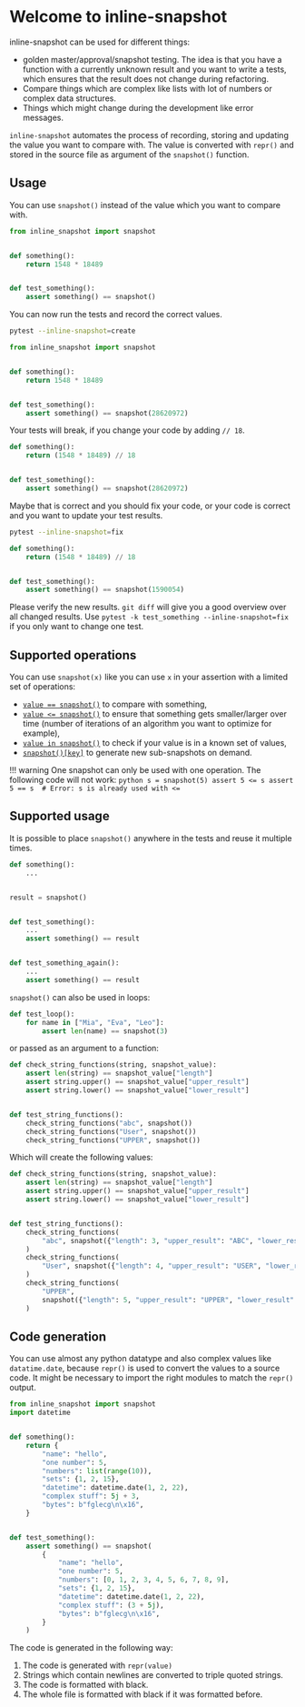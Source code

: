 # Welcome to inline-snapshot

inline-snapshot can be used for different things:

* golden master/approval/snapshot testing.
  The idea is that you have a function with a currently unknown result and you want to write a tests, which ensures that the result does not change during refactoring.
* Compare things which are complex like lists with lot of numbers or complex data structures.
* Things which might change during the development like error messages.


`inline-snapshot` automates the process of recording, storing and updating the value you want to compare with.
The value is converted with `repr()` and stored in the source file as argument of the `snapshot()` function.

## Usage

You can use `snapshot()` instead of the value which you want to compare with.

<!-- inline-snapshot: outcome-errors=1 outcome-passed=1 -->
```python
from inline_snapshot import snapshot


def something():
    return 1548 * 18489


def test_something():
    assert something() == snapshot()
```

You can now run the tests and record the correct values.

```bash
pytest --inline-snapshot=create
```

<!-- inline-snapshot: create -->
```python
from inline_snapshot import snapshot


def something():
    return 1548 * 18489


def test_something():
    assert something() == snapshot(28620972)
```

Your tests will break, if you change your code by adding `// 18`.

<!-- inline-snapshot: outcome-failed=1 -->
```python
def something():
    return (1548 * 18489) // 18


def test_something():
    assert something() == snapshot(28620972)
```

Maybe that is correct and you should fix your code, or
your code is correct and you want to update your test results.

``` bash
pytest --inline-snapshot=fix
```

<!-- inline-snapshot: fix -->
```python
def something():
    return (1548 * 18489) // 18


def test_something():
    assert something() == snapshot(1590054)
```

Please verify the new results. `git diff` will give you a good overview over all changed results.
Use `pytest -k test_something --inline-snapshot=fix` if you only want to change one test.


## Supported operations

You can use `snapshot(x)` like you can use `x` in your assertion with a limited set of operations:

- [`value == snapshot()`](eq_snapshot.md) to compare with something,
- [`value <= snapshot()`](cmp_snapshot.md) to ensure that something gets smaller/larger over time (number of iterations of an algorithm you want to optimize for example),
- [`value in snapshot()`](in_snapshot.md) to check if your value is in a known set of values,
- [`snapshot()[key]`](getitem_snapshot.md) to generate new sub-snapshots on demand.

!!! warning
    One snapshot can only be used with one operation.
    The following code will not work:
    ``` python
    s = snapshot(5)
    assert 5 <= s
    assert 5 == s  # Error: s is already used with <=
    ```

## Supported usage

It is possible to place `snapshot()` anywhere in the tests and reuse it multiple times.

<!-- inline-snapshot: outcome-passed=2 -->
```python
def something():
    ...


result = snapshot()


def test_something():
    ...
    assert something() == result


def test_something_again():
    ...
    assert something() == result
```

`snapshot()` can also be used in loops:

<!-- inline-snapshot: outcome-passed=1 -->
```python
def test_loop():
    for name in ["Mia", "Eva", "Leo"]:
        assert len(name) == snapshot(3)
```

or passed as an argument to a function:

<!-- inline-snapshot: outcome-passed=1 outcome-errors=1 -->
```python
def check_string_functions(string, snapshot_value):
    assert len(string) == snapshot_value["length"]
    assert string.upper() == snapshot_value["upper_result"]
    assert string.lower() == snapshot_value["lower_result"]


def test_string_functions():
    check_string_functions("abc", snapshot())
    check_string_functions("User", snapshot())
    check_string_functions("UPPER", snapshot())
```

Which will create the following values:

<!-- inline-snapshot: create -->
``` python
def check_string_functions(string, snapshot_value):
    assert len(string) == snapshot_value["length"]
    assert string.upper() == snapshot_value["upper_result"]
    assert string.lower() == snapshot_value["lower_result"]


def test_string_functions():
    check_string_functions(
        "abc", snapshot({"length": 3, "upper_result": "ABC", "lower_result": "abc"})
    )
    check_string_functions(
        "User", snapshot({"length": 4, "upper_result": "USER", "lower_result": "user"})
    )
    check_string_functions(
        "UPPER",
        snapshot({"length": 5, "upper_result": "UPPER", "lower_result": "upper"}),
    )
```



## Code generation

You can use almost any python datatype and also complex values like `datatime.date`, because `repr()` is used to convert the values to a source code.
It might be necessary to import the right modules to match the `repr()` output.

<!-- inline-snapshot: update this -->
```python
from inline_snapshot import snapshot
import datetime


def something():
    return {
        "name": "hello",
        "one number": 5,
        "numbers": list(range(10)),
        "sets": {1, 2, 15},
        "datetime": datetime.date(1, 2, 22),
        "complex stuff": 5j + 3,
        "bytes": b"fglecg\n\x16",
    }


def test_something():
    assert something() == snapshot(
        {
            "name": "hello",
            "one number": 5,
            "numbers": [0, 1, 2, 3, 4, 5, 6, 7, 8, 9],
            "sets": {1, 2, 15},
            "datetime": datetime.date(1, 2, 22),
            "complex stuff": (3 + 5j),
            "bytes": b"fglecg\n\x16",
        }
    )
```

The code is generated in the following way:

1. The code is generated with `repr(value)`
2. Strings which contain newlines are converted to triple quoted strings.
3. The code is formatted with black.
4. The whole file is formatted with black if it was formatted before.

